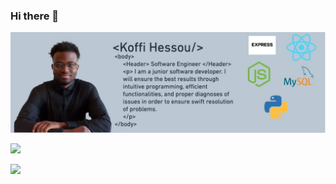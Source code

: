### Hi there 👋

<img alt="book" src="image/Image 11-17-22 at 3.07 PM.jpg">

![](https://raw.githubusercontent.com/Bestnogm1/github-profile-summary-cards-example/master/profile-summary-card-output/dracula/0-profile-details.svg)

![](https://raw.githubusercontent.com/Bestnogm1/Bestnogm1/github-profile-summary-cards-example/master/profile-summary-card-output/dracula/4-productive-time.svg)
<!--
**Bestnogm1/Bestnogm1** is a ✨ _special_ ✨ repository because its `README.md` (this file) appears on your GitHub profile.

Here are some ideas to get you started:

- 🔭 I’m currently working on ...
- 🌱 I’m currently learning ...
- 👯 I’m looking to collaborate on ...
- 🤔 I’m looking for help with ...
- 💬 Ask me about ...
- 📫 How to reach me: ...
- 😄 Pronouns: ...
- ⚡ Fun fact: ...
-->

